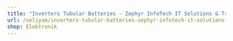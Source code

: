 ```yaml
---
title: "Inverters Tubular Batteries - Zephyr InfoTech IT Solutions & Trading"
url: /veliyam/inverters-tubular-batteries-zephyr-infotech-it-solutions-und-trading/
shop: Elektronik
---
```

